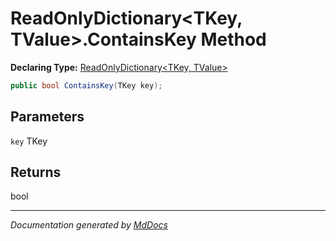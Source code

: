 # ReadOnlyDictionary\<TKey, TValue\>.ContainsKey Method

**Declaring Type:** [ReadOnlyDictionary\<TKey, TValue\>](../Type.md)

```csharp
public bool ContainsKey(TKey key);
```

## Parameters

`key`  TKey

## Returns

bool

___

*Documentation generated by [MdDocs](https://github.com/ap0llo/mddocs)*
